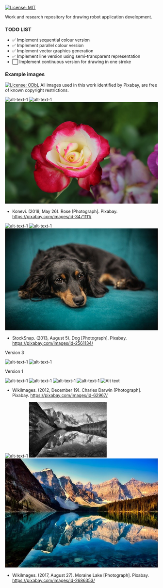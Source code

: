 
[![License: MIT](https://img.shields.io/badge/License-MIT-yellow.svg)](https://opensource.org/licenses/MIT)

Work and research repository for drawing robot application development.

### TODO LIST ###

- :white_check_mark: Implement sequential colour version
- :white_check_mark: Implement parallel colour version 
- :white_check_mark: Implement vector graphics generation 
- :white_check_mark: Implement line version using semi-transparent representation
- :white_large_square: Implement continuous version for drawing in one stroke

### Example images ###
[![License: ODbL](https://img.shields.io/badge/License-PDDL-brightgreen.svg)](https://opendatacommons.org/licenses/pddl/) All images used in this work identified by Pixabay, are free of known copyright restrictions.

![alt-text-1](results/rose_2020-11-17_14.56.36.339965.gif "rose_2020-11-17_14.56.36.339965.gif") 
![alt-text-1](results/rose_2020-11-17_14.56.36.339965.png "rose_2020-11-17_14.56.36.339965.png") 
![Alt text](images/rose.jpg?raw=true "rose.jpg")

* Konevi. (2018, May 26). Rose [Photograph]. Pixabay.
https://pixabay.com/images/id-3471111/

![alt-text-1](results/dog_2020-11-17_15.18.46.497261.gif "dog_2020-11-17_15.18.46.497261.gif") 
![alt-text-1](results/dog_2020-11-17_15.18.46.497261.png "dog_2020-11-17_15.18.46.497261.png") 
![Alt text](images/dog.jpg?raw=true "dog.jpg")

* StockSnap. (2013, August 5). Dog [Photograph]. Pixabay.
https://pixabay.com/images/id-2561134/

Version 3 

![alt-text-1](results/darwin_2020-12-01_15.07.25.325328.gif "darwin_2020-12-01_15.07.25.325328.gif") 
![alt-text-1](results/darwin_2020-12-01_15.07.25.325328.png "darwin_2020-12-01_15.07.25.325328.png")

Version 1

![alt-text-1](results/darwin_2020-11-20_15.05.36.108782.gif "darwin_2020-11-20_15.05.36.108782.gif") 
![alt-text-1](results/darwin_2020-11-20_15.05.36.108782.png "darwin_2020-11-20_15.05.36.108782.png")
![alt-text-1](results/darwin_2020-11-17_15.07.43.973822.gif "darwin_2020-11-17_15.07.43.973822.gif") 
![alt-text-1](results/darwin_2020-11-17_15.07.43.973822.png "darwin_2020-11-17_15.07.43.973822.png") 
![Alt text](images/darwin.jpg?raw=true "darwin.jpg")

* WikiImages. (2012, December 19). Charles Darwin [Photograph]. Pixabay.
https://pixabay.com/images/id-62967/

![alt-text-1](results/moraine_lake_2021-10-06_19.36.54.329515.gif "moraine_lake_2021-10-06_19.36.54.329515.gif") 
![alt-text-1](results/moraine_lake_2021-10-06_19.36.54.329515.png "moraine_lake_2021-10-06_19.36.54.329515.png") 
![Alt text](images/moraine_lake.jpg?raw=true "moraine_lake.jpg")

* WikiImages. (2017, August 27). Moraine Lake [Photograph]. Pixabay.
https://pixabay.com/images/id-2686353/
